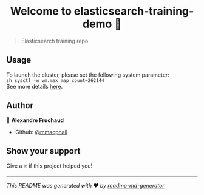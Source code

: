 <h1 align="center">Welcome to elasticsearch-training-demo 👋</h1>
<p>
</p>

> Elasticsearch training repo.

## Usage

To launch the cluster, please set the following system parameter: <br/>
```sh sysctl -w vm.max_map_count=262144```<br/>
See more details [here](https://www.elastic.co/guide/en/elasticsearch/reference/current/docker.html).

## Author

👤 **Alexandre Fruchaud**

* Github: [@mmacphail](https://github.com/mmacphail)

## Show your support

Give a ⭐️ if this project helped you!

***
_This README was generated with ❤️ by [readme-md-generator](https://github.com/kefranabg/readme-md-generator)_

